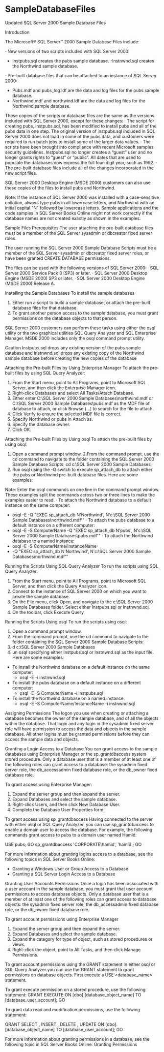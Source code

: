 # SampleDatabaseFiles
Updated SQL Server 2000 Sample Database Files

Introduction

The Microsoft® SQL Server™ 2000 Sample Database Files include:

· New versions of two scripts included with SQL Server 2000:
  - Instpubs.sql creates the pubs sample database.
  -Instnwnd.sql creates the Northwind sample database.

· Pre-built database files that can be attached to an instance of SQL Server 2000:
  - Pubs.mdf and pubs_log.ldf are the data and log files for the pubs sample database.
  - Northwind.mdf and northwind.ldf are the data and log files for the Northwind sample database.

These copies of the scripts or database files are the same as the versions included with SQL Server 2000, except for these changes:
· The script for creating pubs, instpubs.sql, has been modified to install pubs and all of the pubs data in one step. The original version of instpubs.sql included in SQL Server 2000 does not load in some of the pubs data, and customers were required to run batch jobs to install some of the larger data values.
· The scripts have been brought into compliance with recent Microsoft samples security guidelines. Instpubs.sql no longer creates a “guest” user and no longer grants rights to “guest” or “public”. All dates that are used to populate the databases now express the full four-digit year, such as 1992.
· The pre-built database files include all of the changes incorporated in the new script files.

SQL Server 2000 Desktop Engine (MSDE 2000) customers can also use these copies of the files to install pubs and Northwind.

Note: If the instance of SQL Server 2000 was installed with a case-sensitive collation, always type pubs in all lowercase letters, and Northwind with an initial capital "N" followed by lowercase letters. Sample applications and the code samples in SQL Server Books Online might not work correctly if the database names are not created exactly as shown in the examples.



Sample Files Prerequisites
The user attaching the pre-built database files must be a member of the SQL Server sysadmin or dbcreator fixed server roles.

The user running the SQL Server 2000 Sample Database Scripts must be a member of the SQL Server sysadmin or dbcreator fixed server roles, or have been granted CREATE DATABASE permissions.

The files can be used with the following versions of SQL Server 2000:
· SQL Server 2000 Service Pack 3 (SP3) or later.
· SQL Server 2000 Desktop Engine (MSDE 2000) SP3 or later.
· SQL Server 2000 Desktop Engine (MSDE 2000) Release A.



Installing the Sample Databases
To install the sample databases
1. Either run a script to build a sample database, or attach the pre-built database files for that database.
2. To grant another person access to the sample database, you must grant permissions on the database objects to that person.

SQL Server 2000 customers can perform these tasks using either the osql utility or the two graphical utilities SQL Query Analyzer and SQL Enterprise Manager. MSDE 2000 includes only the osql command prompt utility.

Caution   Instpubs.sql drops any existing version of the pubs sample database and Instnwnd.sql drops any existing copy of the Northwind sample database before creating the new copies of the database

Attaching the Pre-built Files by Using Enterprise Manager
To attach the pre-built files by using SQL Query Analyzer:
1. From the Start menu, point to All Programs, point to Microsoft SQL Server, and then click the Enterprise Manager icon.
2. Right-click Databases and select All Tasks/Attach Database.
3. Either enter C:\SQL Server 2000 Sample Databases\northwind.mdf or C:\SQL Server 2000 Sample Databases\pubs.mdf as the MDF file of database to attach, or click Browse (…) to search for the file to attach.
4. Click Verify to ensure the selected MDF file is correct.
5. Specify Northwind or pubs in Attach as.
6. Specify the database owner.
7. Click OK.

Attaching the Pre-built Files by Using osql
To attach the pre-built files by using osql:
1. Open a command prompt window.
2.From the command prompt, use the cd command to navigate to the folder containing the SQL Server 2000 Sample Database Scripts: cd c:\SQL Server 2000 Sample Databases
3. Run osql using the -Q switch to execute sp_attach_db to attach either the pubs or Northwind pre-built database files. Here are some examples:

Note: Enter the osql commands on one line in the command prompt window. These examples split the commands across two or three lines to make the examples easier to read.
· To attach the Northwind database to a default instance on the same computer:
  - osql -E -Q "EXEC sp_attach_db N'Northwind', N'c:\SQL Server 2000 Sample Databases\northwind.mdf'"
· To attach the pubs database to a default instance on a different computer:
  - osql -E -S ComputerName -Q "EXEC sp_attach_db N'pubs', N'c:\SQL Server 2000 Sample Databases\pubs.mdf'"
· To attach the Northwind database to a named instance:
  - osql -E -S ComputerName/InstanceName
  - -Q "EXEC sp_attach_db N'Northwind', N'c:\SQL Server 2000 Sample Databases\northwind.mdf'"



Running the Scripts Using SQL Query Analyzer
To run the scripts using SQL Query Analyzer:
1. From the Start menu, point to All Programs, point to Microsoft SQL Server, and then click the Query Analyzer icon.
2. Connect to the instance of SQL Server 2000 on which you want to create the sample database.
3. On the File menu, click Open, and navigate to the c:\SQL Server 2000 Sample Databases folder. Select either Instpubs.sql or Instnwnd.sql.
4. On the toolbar, click Execute Query



Running the Scripts Using osql
To run the scripts using osql:
1. Open a command prompt window.
2. From the command prompt, use the cd command to navigate to the folder containing the SQL Server 2000 Sample Database Scripts:
3. d c:\SQL Server 2000 Sample Databases
4. un osql specifying either Instpubs.sql or Instnwnd.sql as the input file. Here are some examples:
  - To install the Northwind database on a default instance on the same computer:
    * osql -E -i instnwnd.sql
  - To install the pubs database on a default instance on a different computer:
    * osql -E -S ComputerName -i instpubs.sql
  - To install the Northwind database on a named instance:
    * osql -E -S ComputerName/InstanceName -i instnwnd.sql



Assigning Permissions
The logon you use when creating or attaching a database becomes the owner of the sample database, and of all the objects within the database. That login and any login in the sysadmin fixed server role will have permission to access the data and objects in the sample database. All other logins must be granted permissions before they can access the sample data and objects.

Granting a Login Access to a Database
You can grant access to the sample databases using Enterprise Manager or the sp_grantdbaccess system stored procedure. Only a database user that is a member of at least one of the following roles can grant access to a database: the sysadmin fixed server role, the db_accessadmin fixed database role, or the db_owner fixed database role.

To grant access using Enterprise Manager:
1. Expand the server group and then expand the server.
2. Expand Databases and select the sample database.
3. Right-click Users, and then click New Database User.
4. Complete the Database User Properties form.

To grant access using sp_grantdbaccess
Having connected to the server with either osql or SQL Query Analyzer, you can use sp_grantdbaccess to enable a domain user to access the database. For example, the following commands grant access to pubs to a domain user named Hamid:

USE pubs;
GO
sp_grantdbaccess 'CORPORATE\hamid', 'hamid';
GO

For more information about granting logins access to a database, see the following topics in SQL Server Books Online:
- Granting a Windows User or Group Access to a Database
- Granting a SQL Server Login Access to a Database 



Granting User Accounts Permissions
Once a login has been associated with a user account in the sample database, you must grant that user account permissions to access database objects. Only a database user that is a member of at least one of the following roles can grant access to database objects: the sysadmin fixed server role, the db_accessadmin fixed database role, or the db_owner fixed database role.

To grant account permissions using Enterprise Manager
1. Expand the server group and then expand the server.
2. Expand Databases and select the sample database.
3. Expand the category for type of object, such as stored procedures or views.
4. Right-click the object, point to All Tasks, and then click Manage Permissions.

To grant account permissions using the GRANT statement
In either osql or SQL Query Analyzer you can use the GRANT statement to grant permissions on database objects. First execute a USE <database_name> statement.

To grant execute permission on a stored procedure, use the following statement:
GRANT EXECUTE ON [dbo].[database_object_name]
              TO [database_user_account];
GO

To grant data read and modification permissions, use the following statement:

GRANT  SELECT , INSERT , DELETE , UPDATE
       ON [dbo].[database_object_name]
       TO [database_user_account];
GO

For more information about granting permissions in a database, see the following topic in SQL Server Books Online:
Granting Permissions










